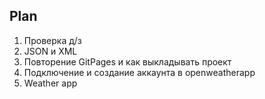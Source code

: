 ## Plan

1. Проверка д/з
2. JSON и XML
3. Повторение GitPages и как выкладывать проект
4. Подключение и создание аккаунта в openweatherapp
5. Weather app
